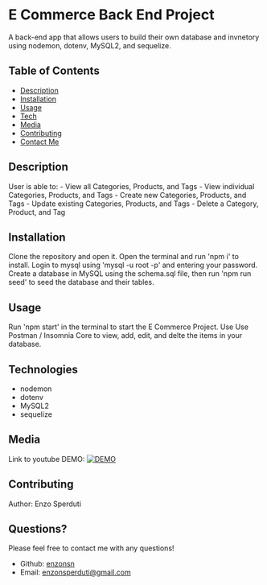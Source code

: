 # E Commerce Back End Project

A back-end app that allows users to build their own database and invnetory using nodemon, dotenv, MySQL2, and sequelize.

## Table of Contents

- [Description](#description)
- [Installation](#installation)
- [Usage](#usage)
- [Tech](#technologies)
- [Media](#media)
- [Contributing](#contributing)
- [Contact Me](#questions)
## Description

User is able to:
    - View all Categories, Products, and Tags
    - View individual Categories, Products, and Tags
    - Create new Categories, Products, and Tags
    - Update existing Categories, Products, and Tags
    - Delete a Category, Product, and Tag

## Installation

Clone the repository and open it. Open the terminal and run 'npm i' to install. Login to mysql using 'mysql -u root -p' and entering your password. Create a database in MySQL using the schema.sql file, then run 'npm run seed' to seed the database and their tables.

## Usage

Run 'npm start' in the terminal to start the E Commerce Project. Use Use Postman / Insomnia Core to view, add, edit, and delte the items in your database.

## Technologies

- nodemon
- dotenv
- MySQL2
- sequelize

## Media

Link to youtube DEMO:
[![DEMO](http://img.youtube.com/vi/63ttYsGOmC8/0.jpg)](https://youtu.be/63ttYsGOmC8)

## Contributing

Author: Enzo Sperduti


## Questions?

Please feel free to contact me with any questions!

- Github: [enzonsn](https://github.com/enzonsn)
- Email: [enzonsperduti@gmail.com](enzonsperduti@gmail.com)